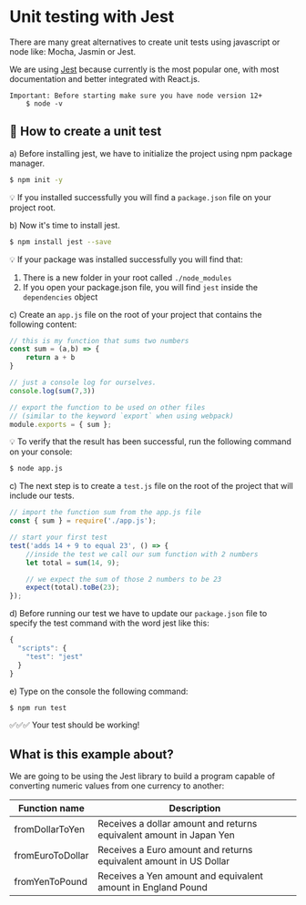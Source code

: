 # Unit testing with Jest

There are many great alternatives to create unit tests using javascript or node like: Mocha, Jasmin or Jest.

We are using [Jest](https://jestjs.io/) because currently is the most popular one, with most documentation and better integrated with React.js.

```
Important: Before starting make sure you have node version 12+
	$ node -v
```

## 🌱  How to create a unit test

a) Before installing jest, we have to initialize the project using npm package manager.

```sh
$ npm init -y
```
💡 If you installed successfully you will find a `package.json` file on your project root.


b) Now it's time to install jest.

```sh
$ npm install jest --save
```
💡 If your package was installed successfully you will find that:

1. There is a new folder in your root called `./node_modules`
2. If you open your package.json file, you will find `jest` inside the `dependencies` object

c) Create an `app.js` file on the root of your project that contains the following content:

```js
// this is my function that sums two numbers
const sum = (a,b) => {
    return a + b
}

// just a console log for ourselves.
console.log(sum(7,3))

// export the function to be used on other files
// (similar to the keyword `export` when using webpack)
module.exports = { sum };
```

💡 To verify that the result has been successful, run the following command on your console:

```sh
$ node app.js
```

c) The next step is to create a `test.js` file on the root of the project that will include our tests.

```js
// import the function sum from the app.js file
const { sum } = require('./app.js');

// start your first test
test('adds 14 + 9 to equal 23', () => {
    //inside the test we call our sum function with 2 numbers
    let total = sum(14, 9);

    // we expect the sum of those 2 numbers to be 23
    expect(total).toBe(23);
});
```

d) Before running our test we have to update our `package.json` file to specify the test command with the word jest like this:

```js
{
  "scripts": {
    "test": "jest"
  }
}
```

e) Type on the console the following command:
```sh
$ npm run test
```

✅✅✅ Your test should be working!

## What is this example about?

We are going to be using the Jest library to build a program capable of converting numeric values from one currency to another:

| Function name     | Description                                                           |
| ----------------- | --------------------------------------------------------------------- |
| fromDollarToYen   | Receives a dollar amount and returns equivalent amount in Japan Yen   |
| fromEuroToDollar  | Receives a Euro amount and returns equivalent amount in US Dollar     |
| fromYenToPound    | Receives a Yen amount and equivalent amount in England Pound          |
